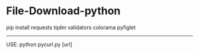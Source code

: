# File-Download-python
pip install requests tqdm validators colorama pyfiglet
*****************************************************
USE: python pycurl.py [url]
